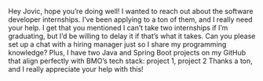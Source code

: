Hey Jovic, hope you’re doing well! I wanted to reach out about the software developer internships. I’ve been applying to a ton of them, and I really need your help. I get that you mentioned I can’t take two internships if I’m graduating, but I’d be willing to delay it if that’s what it takes. Can you please set up a chat with a hiring manager just so I share my programming knowledge? Plus, I have two Java and Spring Boot projects on my GitHub that align perfectly with BMO’s tech stack: project 1, project 2
Thanks a ton, and I really appreciate your help with this!
